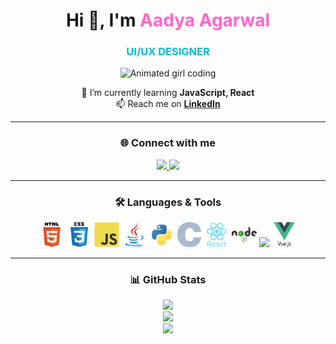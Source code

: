 <h1 align="center">Hi 👋, I'm <span style="color:#ff66cc">Aadya Agarwal</span></h1>
<h3 align="center" style="color:#00bcd4">UI/UX DESIGNER</h3>

<p align="center">
  <img src="https://media.tenor.com/IF2JdxzmyN4AAAAj/coding-girl.gif" alt="Animated girl coding" width="300px" />
</p>

<p align="center">
  🌱 I’m currently learning <b>JavaScript, React</b>  
  <br/>
  📫 Reach me on <a href="https://www.linkedin.com/in/aadya-agarwal-a4780a330/" target="_blank"><b>LinkedIn</b></a>
</p>

---

<h3 align="center">🌐 Connect with me</h3>

<p align="center">
  <a href="https://instagram.com/iconic_me7" target="_blank">
    <img src="https://img.shields.io/badge/Instagram-ff69b4?style=for-the-badge&logo=instagram&logoColor=white" />
  </a>
  <a href="https://www.leetcode.com/astromyst" target="_blank">
    <img src="https://img.shields.io/badge/LeetCode-FFA116?style=for-the-badge&logo=leetcode&logoColor=black" />
  </a>
</p>

---

<h3 align="center">🛠️ Languages & Tools</h3>

<p align="center">
  <img src="https://raw.githubusercontent.com/devicons/devicon/master/icons/html5/html5-original-wordmark.svg" width="40" />
  <img src="https://raw.githubusercontent.com/devicons/devicon/master/icons/css3/css3-original-wordmark.svg" width="40" />
  <img src="https://raw.githubusercontent.com/devicons/devicon/master/icons/javascript/javascript-original.svg" width="40" />
  <img src="https://raw.githubusercontent.com/devicons/devicon/master/icons/java/java-original.svg" width="40" />
  <img src="https://raw.githubusercontent.com/devicons/devicon/master/icons/python/python-original.svg" width="40" />
  <img src="https://raw.githubusercontent.com/devicons/devicon/master/icons/c/c-original.svg" width="40" />
  <img src="https://raw.githubusercontent.com/devicons/devicon/master/icons/react/react-original-wordmark.svg" width="40" />
  <img src="https://raw.githubusercontent.com/devicons/devicon/master/icons/nodejs/nodejs-original-wordmark.svg" width="40" />
  <img src="https://www.vectorlogo.zone/logos/tailwindcss/tailwindcss-icon.svg" width="40" />
  <img src="https://raw.githubusercontent.com/devicons/devicon/master/icons/vuejs/vuejs-original-wordmark.svg" width="40" />
</p>

---

<h3 align="center">📊 GitHub Stats</h3>

<p align="center">
  <img src="https://github-readme-stats.vercel.app/api/top-langs/?username=aadyaagarwal01&layout=compact&theme=radical" />
  <br/>
  <img src="https://github-readme-stats.vercel.app/api?username=aadyaagarwal01&show_icons=true&theme=radical" />
  <br/>
  <img src="https://github-readme-streak-stats.herokuapp.com/?user=aadyaagarwal01&theme=radical" />
</p>
